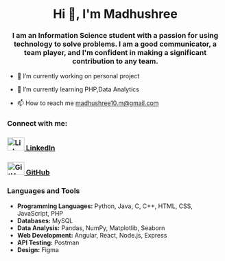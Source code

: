 <h1 align="center">Hi 👋, I'm Madhushree</h1>
<h3 align="center">I am an Information Science student with a passion for using technology to solve problems. I am a good communicator, a team player, and I'm confident in making a significant contribution to any team.</h3>

- 🔭 I’m currently working on personal project

- 🌱 I’m currently learning PHP,Data Analytics

- 📫 How to reach me madhushree10.m@gmail.com



<h3 align="left">Connect with me:</h3>
<p align="left">
<h3> <a href="https://linkedin.com/in/mmadhushree" target="_blank">
    <img src="https://raw.githubusercontent.com/rahuldkjain/github-profile-readme-generator/master/src/images/icons/Social/linked-in-alt.svg" alt="LinkedIn" height="30" width="40" />
    LinkedIn
  </a></h3>
  <h3><a href="https://github.com/MMadhushree" target="_blank">
    <img src="https://raw.githubusercontent.com/rahuldkjain/github-profile-readme-generator/master/src/images/icons/Social/github.svg" alt="GitHub" height="30" width="40" />
    GitHub
  </a></h3>
</p>



### Languages and Tools

- **Programming Languages:** Python, Java, C, C++, HTML, CSS, JavaScript, PHP
- **Databases:** MySQL
- **Data Analysis:** Pandas, NumPy, Matplotlib, Seaborn
- **Web Development:** Angular, React, Node.js, Express
- **API Testing:** Postman
- **Design:** Figma

